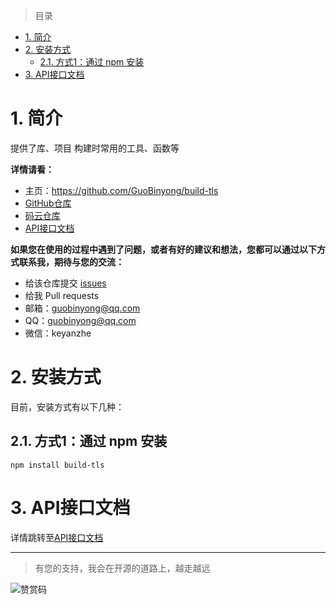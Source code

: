 [教程]: ./docs/教程.md
[API接口文档]: ./doc/index.md

[GitHub仓库]: https://github.com/GuoBinyong/build-tls
[发行地址]: https://github.com/GuoBinyong/build-tls/releases
[issues]: https://github.com/GuoBinyong/build-tls/issues

[码云仓库]: https://gitee.com/guobinyong/build-tls



> 目录

- [1. 简介](#1-简介)
- [2. 安装方式](#2-安装方式)
  - [2.1. 方式1：通过 npm 安装](#21-方式1通过-npm-安装)
- [3. API接口文档](#3-api接口文档)



# 1. 简介
提供了库、项目 构建时常用的工具、函数等


**详情请看：**  
- 主页：<https://github.com/GuoBinyong/build-tls>
- [GitHub仓库][]
- [码云仓库][]
- [API接口文档][]


**如果您在使用的过程中遇到了问题，或者有好的建议和想法，您都可以通过以下方式联系我，期待与您的交流：**
- 给该仓库提交 [issues][]
- 给我 Pull requests
- 邮箱：<guobinyong@qq.com>
- QQ：guobinyong@qq.com
- 微信：keyanzhe





# 2. 安装方式
目前，安装方式有以下几种：


## 2.1. 方式1：通过 npm 安装
```
npm install build-tls
```





# 3. API接口文档
详情跳转至[API接口文档][]



--------------------

> 有您的支持，我会在开源的道路上，越走越远

![赞赏码](https://i.loli.net/2020/04/08/PGsAEqdJCin1oQL.jpg)